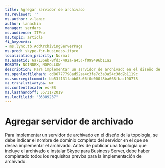 ```yaml
---
title: Agregar servidor de archivado
ms.reviewer: ''
ms.author: v-lanac
author: lanachin
manager: serdars
ms.audience: ITPro
ms.topic: article
f1_keywords:
- ms.lync.tb.AddArchivingServerPage
ms.prod: skype-for-business-itpro
localization_priority: Normal
ms.assetid: 6a7106eb-8fd3-492a-a45c-f099496b11a2
ROBOTS: NOINDEX, NOFOLLOW
description: Para implementar un servidor de archivado en el diseño de la topología, se debe indicar el nombre de dominio completo del servidor en el que se desea implementar el archivado. Antes de publicar una topología que incluye el archivado e instalar Skype para Business Server, debe haber completado todos los requisitos previos para la implementación de archivado.
ms.openlocfilehash: cd86777798ad52aa4c3fe7c3a3a54c3dd2b1119c
ms.sourcegitcommit: bb53f131fabb03a66f0d000f8ba668fbad190778
ms.translationtype: MT
ms.contentlocale: es-ES
ms.lasthandoff: 05/11/2019
ms.locfileid: "33889237"
---
```

# <a name="add-archiving-server"></a>Agregar servidor de archivado
 
Para implementar un servidor de archivado en el diseño de la topología, se debe indicar el nombre de dominio completo del servidor en el que se desea implementar el archivado. Antes de publicar una topología que incluye el archivado e instalar Skype para Business Server, debe haber completado todos los requisitos previos para la implementación de archivado. 
  

